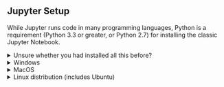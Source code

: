 ## Jupyter Setup
While Jupyter runs code in many programming languages, Python is a requirement (Python 3.3 or greater, or Python 2.7) for installing the classic Jupyter Notebook.  

<details>
  <summary>Unsure whether you had installed all this before?</summary>
  
  You can run `jupyter notebook` in your terminal (or command prompt on Windows). If this opens a browser window then you probably have the required software. In the browser window, try making a new ipython notebook and in there add the following code
```python
  import numpy as np
  import pandas as pd
  import matplotlib
```
</details>

<details>
<summary>Windows</summary>
  
Follow the youtube video: [Installing MiniConda on Windows](https://www.youtube.com/watch?v=-H_onyfW9VE)

The video mentions this, but repeating since this is very important, remember to check the "Add MiniConda3 to my PATH environment variable" box (if some warning is shown regarding this, ignore it).  

Open command prompt (Press Windows button and type ‘cmd’) (opening powershell is also fine)

Type `conda install jupyter numpy scipy matplotlib pandas` into the window and hit enter.

This should install some more required packages, type `y` whenever the terminal tells you to. 

At this point you have installed everything that you need.

Enter the following command to start a notebook, and you can start playing around.
```bash  
jupyter notebook  
```  
</details>

<details>
<summary>MacOS</summary>
  
Our first step is to download the installer

Use the following links depending on your mac

- M1 : [Miniconda3 macOS Apple M1 64-bit pkg](https://repo.anaconda.com/miniconda/Miniconda3-latest-MacOSX-arm64.pkg)
- Intel: [Miniconda3 macOS Intel x86 64-bit pkg](https://repo.anaconda.com/miniconda/Miniconda3-latest-MacOSX-x86_64.pkg)

The download of the installer should be quick, it’s < 100 mb in size

Once the download finishes, click on the installer to open it. Keep following the onscreen instructions to download miniconda.

Once the installation is finished, open a terminal (if you already had one open, close it and reopen the terminal)

You might see the word `(base)` written on the left or the right end of your line, that is fine.

Type `conda install jupyter numpy scipy matplotlib pandas` into the terminal and hit enter.

This should install some more required packages, type `y` whenever the terminal tells you to.

Celebrate, since now you can start your journey of doing astronomy with python.

In the terminal type `jupyter notebook` and that should start a jupyter notebook, a tool that you’ll learn to live in the coming few days.
</details>
  
<details>
<summary>Linux distribution (includes Ubuntu)</summary>
  
#### Installing Jupyter - Using Conda or Miniconda
Install Anaconda (it has most of the packages we need) from [here.](https://docs.anaconda.com/anaconda/install/linux/ "Installing Anaconda on Linux") (Read the instructions carefully)  
Open terminal (Press CTRL + ALT + T)  
Enter the following command to run  
```bash  
jupyter notebook  
```  

#### Installing Jupyter - Using python-pip (Try this only if you are comfortable with terminal)
Python is usually pre-installed in Linux distribution.  
If you are using Ubuntu 16.04 then the pre-installed python versions are 2.7.12 and 3.5.2.  
To check your python version, type 'python3' in terminal. If it doesn't work, 'python'.  
1. Confirm that your python version is 3.6+.  
If not, install python from https://www.python.org/ftp/python/3.8.2/Python-3.8.2.tar.xz  
or use the following command in terminal  
```bash  
sudo apt install python3.8;  
```  
2. Install pip using  
```bash  
sudo apt install python3-pip;  
```  
3. Install jupyter and other important packages using  
```bash  
pip3 install bs4 requests jupyter scipy astropy matplotlib;  
```  
4. Enter the following command to run notebook  
```bash  
jupyter notebook;  
```  
</details>
